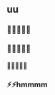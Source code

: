 ## uu
### 🌱🌱🌱🌱🌱 
### 🌱🌱🌱🌱🌱 
#### 🔭🔭🔭🔭🔭
### ⚡⚡hmmmm
<!--
**yunyunjin/yunyunjin** is a ✨ _special_ ✨ repository because its `README.md` (this file) appears on your GitHub profile.

Here are some ideas to get you started:

- 🔭 I’m currently working on ...
- 🌱 I’m currently learning ...
- 👯 I’m looking to collaborate on ...
- 🤔 I’m looking for help with ...
- 💬 Ask me about ...
- 📫 How to reach me: ...
- 😄 Pronouns: ...
- ⚡ Fun
 fact: ...
-->
